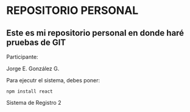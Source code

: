 # REPOSITORIO PERSONAL

## Este es mi repositorio personal en donde haré pruebas de GIT

Participante:

Jorge E. González G.

Para ejecutr el sistema, debes poner:

````npm install react````

Sistema de Registro 2
